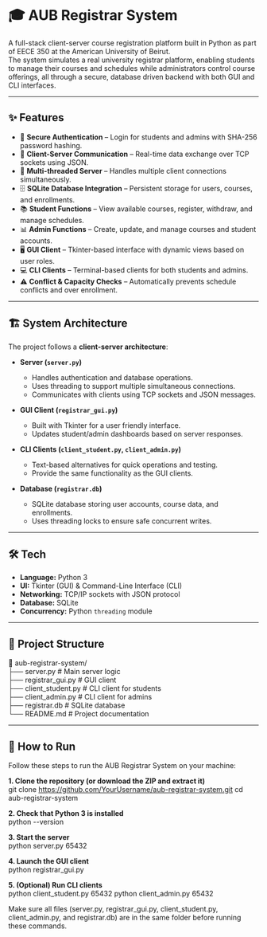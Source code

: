 # 🎓 AUB Registrar System

A full-stack client-server course registration platform built in Python as part of EECE 350 at the American University of Beirut.  
The system simulates a real university registrar platform, enabling students to manage their courses and schedules while administrators control course offerings, all through a secure, database driven backend with both GUI and CLI interfaces.

---

## ✨ Features

- 🔐 **Secure Authentication** – Login for students and admins with SHA-256 password hashing.  
- 📡 **Client-Server Communication** – Real-time data exchange over TCP sockets using JSON.  
- 🧵 **Multi-threaded Server** – Handles multiple client connections simultaneously.  
- 🗄️ **SQLite Database Integration** – Persistent storage for users, courses, and enrollments.  
- 📚 **Student Functions** – View available courses, register, withdraw, and manage schedules.  
- 📊 **Admin Functions** – Create, update, and manage courses and student accounts.  
- 🖥️ **GUI Client** – Tkinter-based interface with dynamic views based on user roles.  
- 💻 **CLI Clients** – Terminal-based clients for both students and admins.  
- ⚠️ **Conflict & Capacity Checks** – Automatically prevents schedule conflicts and over enrollment.

---

## 🏗️ System Architecture

The project follows a **client-server architecture**:

- **Server (`server.py`)**  
  - Handles authentication and database operations.  
  - Uses threading to support multiple simultaneous connections.  
  - Communicates with clients using TCP sockets and JSON messages.

- **GUI Client (`registrar_gui.py`)**  
  - Built with Tkinter for a user friendly interface.  
  - Updates student/admin dashboards based on server responses.  

- **CLI Clients (`client_student.py`, `client_admin.py`)**  
  - Text-based alternatives for quick operations and testing.  
  - Provide the same functionality as the GUI clients.

- **Database (`registrar.db`)**  
  - SQLite database storing user accounts, course data, and enrollments.  
  - Uses threading locks to ensure safe concurrent writes.

---

## 🛠️ Tech

- **Language:** Python 3  
- **UI:** Tkinter (GUI) & Command-Line Interface (CLI)  
- **Networking:** TCP/IP sockets with JSON protocol  
- **Database:** SQLite  
- **Concurrency:** Python `threading` module

---

## 📁 Project Structure

📂 aub-registrar-system/  
├── server.py              # Main server logic  
├── registrar_gui.py       # GUI client  
├── client_student.py      # CLI client for students  
├── client_admin.py        # CLI client for admins  
├── registrar.db           # SQLite database  
└── README.md              # Project documentation  

---

## 🚀 How to Run

Follow these steps to run the AUB Registrar System on your machine:  

**1. Clone the repository (or download the ZIP and extract it)**  
git clone https://github.com/YourUsername/aub-registrar-system.git
cd aub-registrar-system

**2. Check that Python 3 is installed**  
python --version

**3. Start the server**  
python server.py 65432

**4. Launch the GUI client**  
python registrar_gui.py

**5. (Optional) Run CLI clients**  
python client_student.py 65432
python client_admin.py 65432

Make sure all files (server.py, registrar_gui.py, client_student.py, client_admin.py, and registrar.db) are in the same folder before running these commands.
